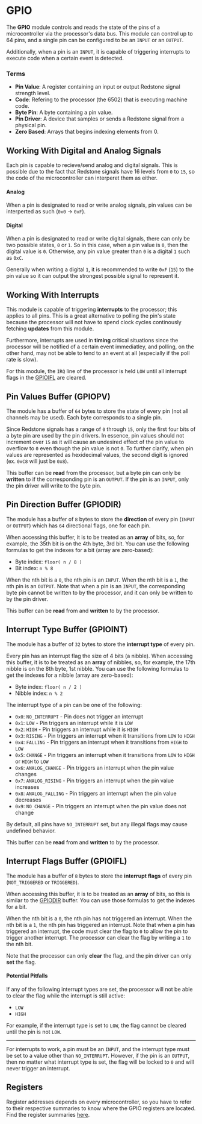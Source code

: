 # GPIO

The **GPIO** module controls and reads the state of the pins of a microcontroller via the processor's data bus. This module can control up to 64 pins, and a single pin can be configured to be an `INPUT` or an `OUTPUT`.

Additionally, when a pin is an `INPUT`, it is capable of triggering interrupts to execute code when a certain event is detected.

### Terms
* **Pin Value**: A register containing an input or output Redstone signal strength level.
* **Code**: Refering to the processor (the 6502) that is executing machine code.
* **Byte Pin**: A byte containing a pin value.
* **Pin Driver**: A device that samples or sends a Redstone signal from a physical pin.
* **Zero Based**: Arrays that begins indexing elements from 0.

## Working With Digital and Analog Signals

Each pin is capable to recieve/send analog and digital signals. This is possible due to the fact that Redstone signals have 16 levels from `0` to `15`, so the code of the microcontroller can interperet them as either.
#### Analog
When a pin is designated to read or write analog signals, pin values can be interperted as such (`0x0` -> `0xF`).
#### Digital
When a pin is designated to read or write digital signals, there can only be two possible states, `0` or `1`. So in this case, when a pin value is `0`, then the digital value is `0`. Otherwise, any pin value greater than `0` is a digital `1` such as `0xC`.

Generally when writing a digital `1`, it is recommended to write `0xF` (`15`) to the pin value so it can output the strongest possible signal to represent it. 

## Working With Interrupts

This module is capable of triggering **interrupts** to the processor; this applies to all pins. This is a great alternative to polling the pin's state because the processor will not have to spend clock cycles continously fetching **updates** from this module.

Furthermore, interrupts are used in **timing** critical situations since the processor will be notified of a certain event immediatley, and polling, on the other hand, may not be able to tend to an event at all (especially if the poll rate is slow).

For this module, the `IRQ` line of the processor is held `LOW` until all interrupt flags in the [GPIOIFL](#interrupt-flags-buffer-gpioifl) are cleared.

## Pin Values Buffer (GPIOPV)

The module has a buffer of `64` bytes to store the state of every pin (not all channels may be used). Each byte corresponds to a single pin.

Since Redstone signals has a range of `0` through `15`, only the first four bits of a byte pin are used by the pin drivers. In essence, pin values should not increment over `15` as it will cause an undesired effect of the pin value to overflow to `0` even though the pin value is not `0`. To further clarify, when pin values are represented as hexidecimal values, the second digit is ignored (ex. `0xC8` will just be `0x8`).

This buffer can be **read** from the processor, but a byte pin can only be **written** to if the corresponding pin is an `OUTPUT`. If the pin is an `INPUT`, only the pin driver will write to the byte pin.

## Pin Direction Buffer (GPIODIR)

The module has a buffer of `8` bytes to store the **direction** of every pin (`INPUT` or `OUTPUT`) which has `64` directional flags, one for each pin.

When accessing this buffer, it is to be treated as an **array** of bits, so, for example, the 35th bit is on the 4th byte, 3rd bit. You can use the following formulas to get the indexes for a bit (array are zero-based):
* Byte index: `floor( n / 8 )`
* Bit index: `n % 8`

When the nth bit is a `0`, the nth pin is an `INPUT`. When the nth bit is a `1`, the nth pin is an `OUTPUT`. Note that when a pin is an `INPUT`, the corresponding byte pin cannot be written to by the processor, and it can only be written to by the pin driver.

This buffer can be **read** from and **written** to by the processor.

## Interrupt Type Buffer (GPIOINT)

The module has a buffer of `32` bytes to store the **interrupt type** of every pin.

Every pin has an interrupt flag the size of 4 bits (a nibble). When accessing this buffer, it is to be treated as an **array** of nibbles, so, for example, the 17th nibble is on the 8th byte, 1st nibble. You can use the following formulas to get the indexes for a nibble (array are zero-based):
* Byte index: `floor( n / 2 )`
* Nibble index: `n % 2`

The interrupt type of a pin can be one of the following:
* `0x0`: `NO_INTERRUPT` - Pin does not trigger an interrupt
* `0x1`: `LOW` - Pin triggers an interrupt while it is `LOW`
* `0x2`: `HIGH` - Pin triggers an interrupt while it is `HIGH`
* `0x3`: `RISING` - Pin triggers an interrupt when it transitions from `LOW` to `HIGH`
* `0x4`: `FALLING` - Pin triggers an interrupt when it transitions from `HIGH` to `LOW`
* `0x5`: `CHANGE` - Pin triggers an interrupt when it transitions from `LOW` to `HIGH` or `HIGH` to `LOW`
* `0x6`: `ANALOG_CHANGE` - Pin triggers an interrupt when the pin value changes
* `0x7`: `ANALOG_RISING` - Pin triggers an interrupt when the pin value increases
* `0x8`: `ANALOG_FALLING` - Pin triggers an interrupt when the pin value decreases
* `0x9`: `NO_CHANGE` - Pin triggers an interrupt when the pin value does not change

By default, all pins have `NO_INTERRUPT` set, but any illegal flags may cause undefined behavior.

This buffer can be **read** from and **written** to by the processor.

## Interrupt Flags Buffer (GPIOIFL)

The module has a buffer of `8` bytes to store the **interrupt flags** of every pin (`NOT_TRIGGERED` or `TRIGGERED`).

When accessing this buffer, it is to be treated as an **array** of bits, so this is similar to the [GPIODIR](#pin-direction-buffer-gpiodir) buffer. You can use those formulas to get the indexes for a bit.

When the nth bit is a `0`, the nth pin has not triggered an interrupt. When the nth bit is a `1`, the nth pin has triggered an interrupt. Note that when a pin has triggered an interrupt, the code must clear the flag to `0` to allow the pin to trigger another interrupt. The processor can clear the flag by writing a `1` to the nth bit.

Note that the processor can only **clear** the flag, and the pin driver can only **set** the flag.

#### Potential Pitfalls

If any of the following interrupt types are set, the processor will not be able to clear the flag while the interrupt is still active:

* `LOW`
* `HIGH`

For example, if the interrupt type is set to `LOW`, the flag cannot be cleared until the pin is not `LOW`.

---

For interrupts to work, a pin must be an `INPUT`, and the interrupt type must be set to a value other than `NO_INTERRUPT`. However, if the pin is an `OUTPUT`, then no matter what interrupt type is set, the flag will be locked to `0` and will never trigger an interrupt.

## Registers

Register addresses depends on every microcontroller, so you have to refer to their respective summaries to know where the GPIO registers are located. Find the register summaries [here](../registers/index.md).